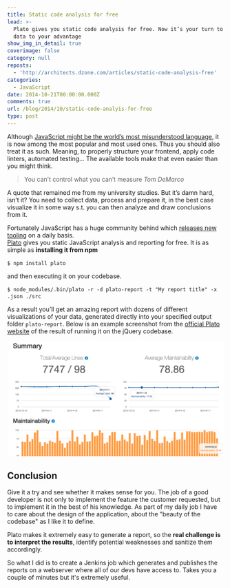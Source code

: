 ```yaml
---
title: Static code analysis for free
lead: >-
  Plato gives you static code analysis for free. Now it’s your turn to use the
  data to your advantage
show_img_in_detail: true
coverimage: false
category: null
reposts:
  - 'http://architects.dzone.com/articles/static-code-analysis-free'
categories:
  - JavaScript
date: 2014-10-21T00:00:00.000Z
comments: true
url: /blog/2014/10/static-code-analyis-for-free
type: post
---
```


Although [JavaScript might be the world’s most misunderstood language](http://www.crockford.com/javascript/javascript.html), it is now among the most popular and most used ones. Thus you should also treat it as such. Meaning, to properly structure your frontend, apply code linters, automated testing… The available tools make that even easier than you might think.

> You can’t control what you can’t measure <cite>Tom DeMarco</cite>

A quote that remained me from my university studies. But it’s damn hard, isn’t it? You need to collect data, process and prepare it, in the best case visualize it in some way s.t. you can then analyze and draw conclusions from it.

Fortunately JavaScript has a huge community behind which [releases new tooling](/blog/2014/08/node-grunt-yeoman-bower/) on a daily basis.  
[Plato](https://github.com/es-analysis/plato) gives you static JavaScript analysis and reporting for free. It is as simple as **installing it from npm**

```
$ npm install plato
```

and then executing it on your codebase.

```
$ node_modules/.bin/plato -r -d plato-report -t "My report title" -x .json ./src
```

As a result you’ll get an amazing report with dozens of different visualizations of your data, generated directly into your specified output folder `plato-report`. Below is an example screenshot from the [official Plato website](https://github.com/es-analysis/plato) of the result of running it on the jQuery codebase.

![](/blog/assets/imgs/plato-jquery.png)

## Conclusion

Give it a try and see whether it makes sense for you. The job of a good developer is not only to implement the feature the customer requested, but to implement it in the best of his knowledge. As part of my daily job I have to care about the design of the application, about the "beauty of the codebase" as I like it to define.

Plato makes it extremely easy to generate a report, so the **real challenge is to interpret the results**, identify potential weaknesses and sanitize them accordingly. 

So what I did is to create a Jenkins job which generates and publishes the reports on a webserver where all of our devs have access to. Takes you a couple of minutes but it's extremely useful.
